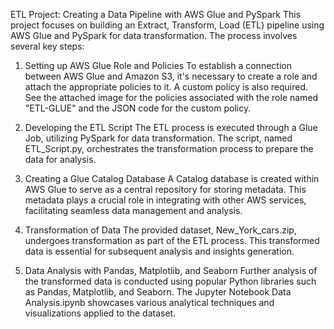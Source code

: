 ETL Project: Creating a Data Pipeline with AWS Glue and PySpark
This project focuses on building an Extract, Transform, Load (ETL) pipeline using AWS Glue and PySpark for data transformation. The process involves several key steps:

1. Setting up AWS Glue Role and Policies
To establish a connection between AWS Glue and Amazon S3, it's necessary to create a role and attach the appropriate policies to it. A custom policy is also required. See the attached image for the policies associated with the role named "ETL-GLUE" and the JSON code for the custom policy.

2. Developing the ETL Script
The ETL process is executed through a Glue Job, utilizing PySpark for data transformation. The script, named ETL_Script.py, orchestrates the transformation process to prepare the data for analysis.

3. Creating a Glue Catalog Database
A Catalog database is created within AWS Glue to serve as a central repository for storing metadata. This metadata plays a crucial role in integrating with other AWS services, facilitating seamless data management and analysis.

4. Transformation of Data
The provided dataset, New_York_cars.zip, undergoes transformation as part of the ETL process. This transformed data is essential for subsequent analysis and insights generation.

5. Data Analysis with Pandas, Matplotlib, and Seaborn
Further analysis of the transformed data is conducted using popular Python libraries such as Pandas, Matplotlib, and Seaborn. The Jupyter Notebook Data Analysis.ipynb showcases various analytical techniques and visualizations applied to the dataset.
